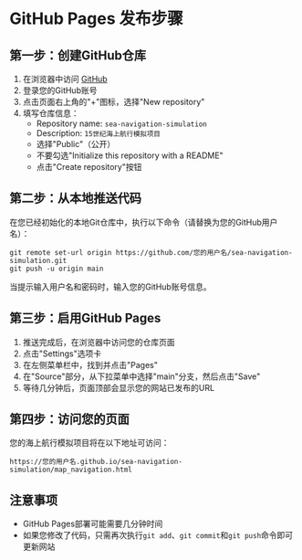 # GitHub Pages 发布步骤

## 第一步：创建GitHub仓库

1. 在浏览器中访问 [GitHub](https://github.com/)
2. 登录您的GitHub账号
3. 点击页面右上角的"+"图标，选择"New repository"
4. 填写仓库信息：
   - Repository name: `sea-navigation-simulation`
   - Description: `15世纪海上航行模拟项目`
   - 选择"Public"（公开）
   - 不要勾选"Initialize this repository with a README"
   - 点击"Create repository"按钮

## 第二步：从本地推送代码

在您已经初始化的本地Git仓库中，执行以下命令（请替换为您的GitHub用户名）：

```
git remote set-url origin https://github.com/您的用户名/sea-navigation-simulation.git
git push -u origin main
```

当提示输入用户名和密码时，输入您的GitHub账号信息。

## 第三步：启用GitHub Pages

1. 推送完成后，在浏览器中访问您的仓库页面
2. 点击"Settings"选项卡
3. 在左侧菜单栏中，找到并点击"Pages"
4. 在"Source"部分，从下拉菜单中选择"main"分支，然后点击"Save"
5. 等待几分钟后，页面顶部会显示您的网站已发布的URL

## 第四步：访问您的页面

您的海上航行模拟项目将在以下地址可访问：
```
https://您的用户名.github.io/sea-navigation-simulation/map_navigation.html
```

## 注意事项

- GitHub Pages部署可能需要几分钟时间
- 如果您修改了代码，只需再次执行`git add`、`git commit`和`git push`命令即可更新网站 